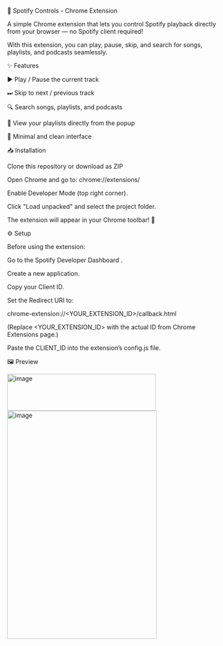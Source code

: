 🎵 Spotify Controls - Chrome Extension

A simple Chrome extension that lets you control Spotify playback directly from your browser — no Spotify client required!

With this extension, you can play, pause, skip, and search for songs, playlists, and podcasts seamlessly.

✨ Features

▶ Play / Pause the current track

⏭ Skip to next / previous track

🔍 Search songs, playlists, and podcasts

📜 View your playlists directly from the popup

🎨 Minimal and clean interface

📥 Installation

Clone this repository or download as ZIP

Open Chrome and go to:
chrome://extensions/

Enable Developer Mode (top right corner).

Click "Load unpacked" and select the project folder.

The extension will appear in your Chrome toolbar! 🎉

⚙️ Setup

Before using the extension:

Go to the Spotify Developer Dashboard
.

Create a new application.

Copy your Client ID.

Set the Redirect URI to:

chrome-extension://<YOUR_EXTENSION_ID>/callback.html


(Replace <YOUR_EXTENSION_ID> with the actual ID from Chrome Extensions page.)

Paste the CLIENT_ID into the extension’s config.js file.

🖼 Preview

<img width="344" height="85" alt="image" src="https://github.com/user-attachments/assets/6222005f-9fca-453b-99cf-a29b1c002992" />

<img width="346" height="528" alt="image" src="https://github.com/user-attachments/assets/6ba4240a-735d-4bf7-b361-84714a63de9e" />
